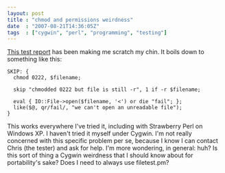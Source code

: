 ```yaml
---
layout: post
title : "chmod and permissions weirdness"
date  : "2007-08-21T14:36:05Z"
tags  : ["cygwin", "perl", "programming", "testing"]
---
```

[This test
report](http://www.nntp.perl.org/group/perl.cpan.testers/2007/08/msg582815.html)
has been making me scratch my chin.  It boils down to something like this:

    SKIP: {
      chmod 0222, $filename;

      skip "chmodded 0222 but file is still -r", 1 if -r $filename;

      eval { IO::File->open($filename, '<') or die "fail"; };
      like($@, qr/fail/, "we can't open an unreadable file");
    }

This works everywhere I've tried it, including with Strawberry Perl on Windows
XP.  I haven't tried it myself under Cygwin.  I'm not really concerned with
this specific problem per se, because I know I can contact Chris (the tester)
and ask for help.  I'm more wondering, in general:  huh?  Is this sort of thing
a Cygwin weirdness that I should know about for portability's sake?  Does I
need to always use filetest.pm?

